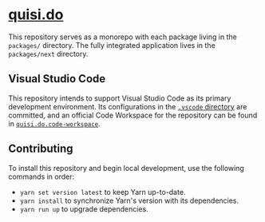 # [quisi.do](https://quisi.do/)

This repository serves as a monorepo with each package living in the `packages/`
directory. The fully integrated application lives in the `packages/next`
directory.

## Visual Studio Code

This repository intends to support Visual Studio Code as its primary development
environment. Its configurations in the
[`.vscode` directory](https://github.com/quisido/quisi.do/tree/main/.vscode)
are committed, and an official Code Workspace for the repository can be found in
[`quisi.do.code-workspace`](https://github.com/quisido/quisi.do/blob/main/quisi.do.code-workspace).

## Contributing

To install this repository and begin local development, use the following
commands in order:

- `yarn set version latest` to keep Yarn up-to-date.
- `yarn install` to synchronize Yarn's version with its dependencies.
- `yarn run up` to upgrade dependencies.
